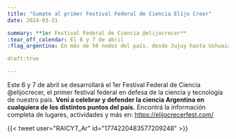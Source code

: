 ```yaml
---
title: "Sumate al primer Festival Federal de Ciencia Elijo Creer"
date: 2024-03-31

summary: **1er Festival Federal de Ciencia @elijocrecer**
:tear_off_calendar: El 6 y 7 de abril
:flag_argentina: En más de 50 nodos del país, desde Jujuy hasta Ushuaia!

draft:true

---
```


Este 6 y 7 de abril se desarrollará el 1er Festival Federal de Ciencia @elijocrecer, el primer festival federal en defesa de la ciencia y tecnología de nuestro país.
**Vení a celebrar y defender la ciencia Argentina en cualquiera de los distintos puntos del país.**
Encontrá la información completa de lugares, actividades y más en:  https://elijocrecerfest.com/


{{< tweet user="RAICYT_Ar" id="1774220483577209248" >}}
